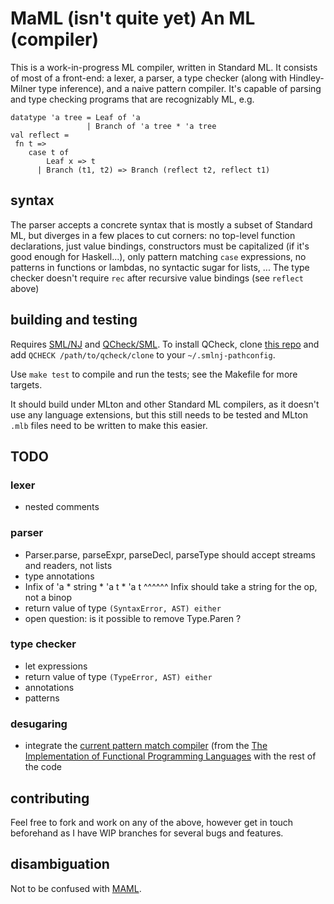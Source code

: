 # MaML (isn't quite yet) An ML (compiler)

This is a work-in-progress ML compiler, written in Standard ML. It consists of most of a front-end: a lexer, a parser, a type checker (along with Hindley-Milner type inference), and a naive pattern compiler. It's capable of parsing and type checking programs that are recognizably ML, e.g.

```
datatype 'a tree = Leaf of 'a
                 | Branch of 'a tree * 'a tree
val reflect =
 fn t =>
    case t of
        Leaf x => t
      | Branch (t1, t2) => Branch (reflect t2, reflect t1)
```

## syntax

The parser accepts a concrete syntax that is mostly a subset of Standard ML, but diverges in a few places to cut corners: no top-level function declarations, just value bindings, constructors must be capitalized (if it's good enough for Haskell...), only pattern matching `case` expressions, no patterns in functions or lambdas, no syntactic sugar for lists, ... The type checker doesn't require `rec` after recursive value bindings (see `reflect` above)

## building and testing

Requires [SML/NJ](http://smlnj.org/) and [QCheck/SML](http://contrapunctus.net/league/haques/qcheck/qcheck.html). To install QCheck, clone [this repo](https://github.com/league/qcheck) and add `QCHECK /path/to/qcheck/clone` to your `~/.smlnj-pathconfig`.

Use `make test` to compile and run the tests; see the Makefile for more targets.

It should build under MLton and other Standard ML compilers, as it doesn't use any language extensions, but this still needs to be tested and MLton `.mlb` files need to be written to make this easier.

## TODO

### lexer

- nested comments

### parser

- Parser.parse, parseExpr, parseDecl, parseType should accept streams and readers, not lists
- type annotations
- Infix of 'a * string * 'a t * 'a t
                ^^^^^^ Infix should take a string for the op, not a binop
- return value of type `(SyntaxError, AST) either`
- open question: is it possible to remove Type.Paren ?

### type checker

- let expressions
- return value of type `(TypeError, AST) either`
- annotations
- patterns

### desugaring

- integrate the [current pattern match compiler](https://github.com/spacemanaki/maml/blob/master/src/desugar.sml) (from the [The Implementation of Functional Programming Languages](http://research.microsoft.com/en-us/um/people/simonpj/papers/slpj-book-1987/) with the rest of the code

## contributing

Feel free to fork and work on any of the above, however get in touch beforehand as I have WIP branches for several bugs and features.

## disambiguation

Not to be confused with [MAML](http://en.wikipedia.org/wiki/Microsoft_Assistance_Markup_Language).
